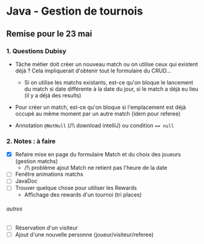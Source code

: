 # Java - Gestion de tournois
## Remise pour le 23 mai


### 1. Questions Dubisy
- Tâche métier doit créer un nouveau match ou on utilise ceux qui existent déjà ?
  Cela impliquerait d'obtenir tout le formulaire du CRUD...
  - Si on utilise les matchs existants, est-ce qu'on bloque le lancement du match si date différente à la date du jour, si le match a déjà eu lieu (il y a déjà des results)

- Pour créer un match, est-ce qu'on bloque si l'emplacement est déjà occupé au même moment par un autre match (idem pour referee)

- Annotation `@NotNull` (/!\\ download intelliJ) ou condition `== null`

### 2. Notes : à faire
- [x] Refaire mise en page du formulaire Match et du choix des joueurs (gestion matchs)
  - /!\\ problème ajout Match ne retient pas l'heure de la date
- [ ] Fenêtre animations matchs
- [ ] JavaDoc
- [ ] Trouver quelque chose pour utiliser les Rewards
  - Affichage des rewards d'un tournoi (tri places)
###### autres
- [ ] Réservation d'un visiteur
- [ ] Ajout d'une nouvelle personne (joueur/visiteur/referee)